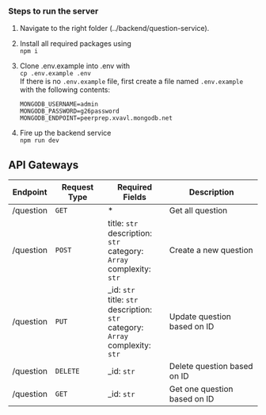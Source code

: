 ### Steps to run the server

1. Navigate to the right folder (../backend/question-service).

2. Install all required packages using
<br> `npm i`

3. Clone .env.example into .env with
<br> `cp .env.example .env`
<br> If there is no `.env.example` file, first create a file named `.env.example` with the following contents:
    ```
    MONGODB_USERNAME=admin
    MONGODB_PASSWORD=g26password
    MONGODB_ENDPOINT=peerprep.xvavl.mongodb.net
    ```

4. Fire up the backend service
<br> `npm run dev`




## API Gateways

| Endpoint          | Request Type | Required Fields                                           | Description                                                                                                     |
| ----------------- | ------------ | --------------------------------------------------------- | ---------------------------------------------------------------------------------------------------------- |
| /question         | `GET`        | \*                                                        | Get all question                                                                                         |
| /question         | `POST`       | title: `str`<br>description: `str`<br>category: `Array`<br>complexity: `str`                                      | Create a new question                                                                                             |
| /question         | `PUT`        | _id: `str`<br>title: `str`<br>description: `str`<br>category: `Array`<br>complexity: `str` | Update question based on ID                                                                                                      |
| /question         | `DELETE`     | _id: `str` | Delete question based on ID                                                             |
| /question         | `GET`       | _id: `str`       | Get one question based on ID                                                                                                          |
